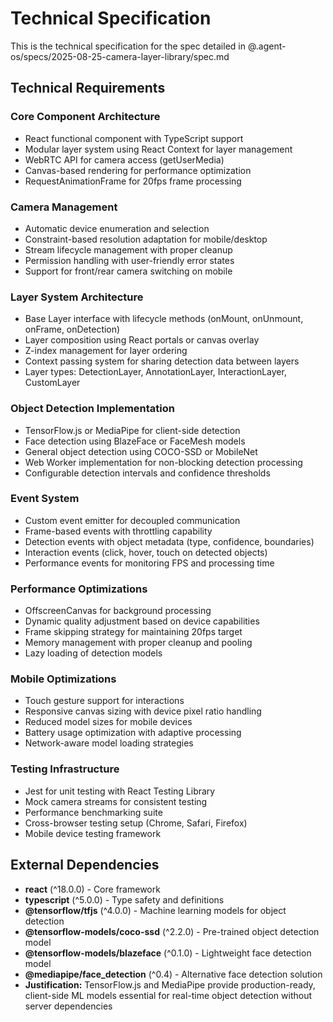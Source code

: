# Technical Specification

This is the technical specification for the spec detailed in @.agent-os/specs/2025-08-25-camera-layer-library/spec.md

## Technical Requirements

### Core Component Architecture
- React functional component with TypeScript support
- Modular layer system using React Context for layer management
- WebRTC API for camera access (getUserMedia)
- Canvas-based rendering for performance optimization
- RequestAnimationFrame for 20fps frame processing

### Camera Management
- Automatic device enumeration and selection
- Constraint-based resolution adaptation for mobile/desktop
- Stream lifecycle management with proper cleanup
- Permission handling with user-friendly error states
- Support for front/rear camera switching on mobile

### Layer System Architecture
- Base Layer interface with lifecycle methods (onMount, onUnmount, onFrame, onDetection)
- Layer composition using React portals or canvas overlay
- Z-index management for layer ordering
- Context passing system for sharing detection data between layers
- Layer types: DetectionLayer, AnnotationLayer, InteractionLayer, CustomLayer

### Object Detection Implementation
- TensorFlow.js or MediaPipe for client-side detection
- Face detection using BlazeFace or FaceMesh models
- General object detection using COCO-SSD or MobileNet
- Web Worker implementation for non-blocking detection processing
- Configurable detection intervals and confidence thresholds

### Event System
- Custom event emitter for decoupled communication
- Frame-based events with throttling capability
- Detection events with object metadata (type, confidence, boundaries)
- Interaction events (click, hover, touch on detected objects)
- Performance events for monitoring FPS and processing time

### Performance Optimizations
- OffscreenCanvas for background processing
- Dynamic quality adjustment based on device capabilities
- Frame skipping strategy for maintaining 20fps target
- Memory management with proper cleanup and pooling
- Lazy loading of detection models

### Mobile Optimizations
- Touch gesture support for interactions
- Responsive canvas sizing with device pixel ratio handling
- Reduced model sizes for mobile devices
- Battery usage optimization with adaptive processing
- Network-aware model loading strategies

### Testing Infrastructure
- Jest for unit testing with React Testing Library
- Mock camera streams for consistent testing
- Performance benchmarking suite
- Cross-browser testing setup (Chrome, Safari, Firefox)
- Mobile device testing framework

## External Dependencies

- **react** (^18.0.0) - Core framework
- **typescript** (^5.0.0) - Type safety and definitions
- **@tensorflow/tfjs** (^4.0.0) - Machine learning models for object detection
- **@tensorflow-models/coco-ssd** (^2.2.0) - Pre-trained object detection model
- **@tensorflow-models/blazeface** (^0.1.0) - Lightweight face detection model
- **@mediapipe/face_detection** (^0.4) - Alternative face detection solution
- **Justification:** TensorFlow.js and MediaPipe provide production-ready, client-side ML models essential for real-time object detection without server dependencies